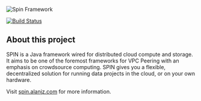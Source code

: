 ![Spin Framework](https://raw.githubusercontent.com/spacenut/spin/master/logo.png)

[![Build Status](https://travis-ci.org/spacenut/spin.svg)](https://travis-ci.org/spacenut/spin)

## About this project

SPIN is a Java framework wired for distributed cloud compute and storage. It aims to be one of the foremost frameworks for VPC Peering with an emphasis on crowdsource computing. SPIN gives you a flexible, decentralized solution for running data projects in the cloud, or on your own hardware.

Visit [spin.alanjz.com](http://spin.alanjz.com) for more information.
